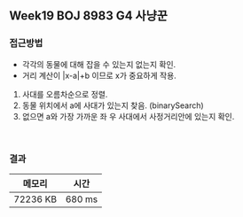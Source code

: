 ## Week19 BOJ 8983 G4 사냥꾼

### 접근방법

- 각각의 동물에 대해 잡을 수 있는지 없는지 확인.
- 거리 계산이 |x-a|+b 이므로 x가 중요하게 작용.
1. 사대를 오름차순으로 정렬.
2. 동물 위치에서 a에 사대가 있는지 찾음. (binarySearch)
3. 없으면 a와 가장 가까운 좌 우 사대에서 사정거리안에 있는지 확인.

<br>

### 결과

|메모리|시간|
|:---:|:---:|
|72236 KB|680 ms|

